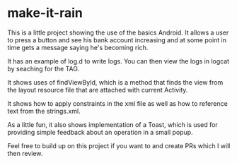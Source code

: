 # make-it-rain
This is a little project showing the use of the basics Android. It allows a user to press a button and see his bank account increasing and at some point in time gets a message saying he's becoming rich.

It has an example of log.d to write logs. You can then view the logs in logcat by seaching for the TAG.

It shows uses of findViewById, which is a method that finds the view from the layout resource file that are attached with current Activity.

It shows how to apply constraints in the xml file as well as how to reference text from the strings.xml.

As a little fun, it also shows implementation of a Toast, which is used for providing simple feedback about an operation in a small popup.

Feel free to build up on this project if you want to and create PRs which I will then review.

